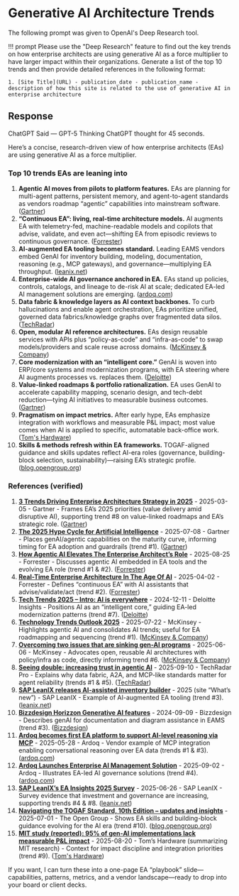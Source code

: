 # Generative AI Architecture Trends

The following prompt was given to OpenAI's Deep Research tool.

!!! prompt
    Please use the "Deep Research" feature to find out the key trends on how enterprise architects are using generative AI as a force multiplier to have larger impact within their organizations. Generate a list of the top 10 trends and then provide detailed references in the following format: 
    
    1. [Site Title](URL) - publication_date - publication_name - description of how this site is related to the use of generative AI in enterprise architecture

## Response

ChatGPT Said — GPT-5 Thinking
ChatGPT thought for 45 seconds.

Here’s a concise, research-driven view of how enterprise architects (EAs) are using generative AI as a force multiplier.

### Top 10 trends EAs are leaning into

1. **Agentic AI moves from pilots to platform features.** EAs are planning for multi-agent patterns, persistent memory, and agent-to-agent standards as vendors roadmap “agentic” capabilities into mainstream software. ([Gartner][1])
2. **“Continuous EA”: living, real-time architecture models.** AI augments EA with telemetry-fed, machine-readable models and copilots that advise, validate, and even act—shifting EA from episodic reviews to continuous governance. ([Forrester][2])
3. **AI-augmented EA tooling becomes standard.** Leading EAMS vendors embed GenAI for inventory building, modeling, documentation, reasoning (e.g., MCP gateways), and governance—multiplying EA throughput. ([leanix.net][3])
4. **Enterprise-wide AI governance anchored in EA.** EAs stand up policies, controls, catalogs, and lineage to de-risk AI at scale; dedicated EA-led AI management solutions are emerging. ([ardoq.com][4])
5. **Data fabric & knowledge layers as AI context backbones.** To curb hallucinations and enable agent orchestration, EAs prioritize unified, governed data fabrics/knowledge graphs over fragmented data silos. ([TechRadar][5])
6. **Open, modular AI reference architectures.** EAs design reusable services with APIs plus “policy-as-code” and “infra-as-code” to swap models/providers and scale reuse across domains. ([McKinsey & Company][6])
7. **Core modernization with an “intelligent core.”** GenAI is woven into ERP/core systems and modernization programs, with EA steering where AI augments processes vs. replaces them. ([Deloitte][7])
8. **Value-linked roadmaps & portfolio rationalization.** EA uses GenAI to accelerate capability mapping, scenario design, and tech-debt reduction—tying AI initiatives to measurable business outcomes. ([Gartner][8])
9. **Pragmatism on impact metrics.** After early hype, EAs emphasize integration with workflows and measurable P\&L impact; most value comes when AI is applied to specific, automatable back-office work. ([Tom's Hardware][9])
10. **Skills & methods refresh within EA frameworks.** TOGAF-aligned guidance and skills updates reflect AI-era roles (governance, building-block selection, sustainability)—raising EA’s strategic profile. ([blog.opengroup.org][10])

### References (verified)

1. **[3 Trends Driving Enterprise Architecture Strategy in 2025](https://www.gartner.com/en/articles/2025-trends-for-enterprise-architecture)** - 2025-03-05 - Gartner - Frames EA’s 2025 priorities (value delivery amid disruptive AI), supporting trend #8 on value-linked roadmaps and EA’s strategic role. ([Gartner][8])
2. **[The 2025 Hype Cycle for Artificial Intelligence](https://www.gartner.com/en/articles/hype-cycle-for-artificial-intelligence)** - 2025-07-08 - Gartner - Places genAI/agentic capabilities on the maturity curve, informing timing for EA adoption and guardrails (trend #1). ([Gartner][1])
3. **[How Agentic AI Elevates The Enterprise Architect’s Role](https://www.forrester.com/blogs/the-future-of-the-enterprise-architects-job/)** - 2025-08-25 - Forrester - Discusses agentic AI embedded in EA tools and the evolving EA role (trend #1 & #2). ([Forrester][11])
4. **[Real-Time Enterprise Architecture In The Age Of AI](https://www.forrester.com/blogs/the-augmented-architect-real-time-enterprise-architecture-in-the-age-of-ai/)** - 2025-04-02 - Forrester - Defines “continuous EA” with AI assistants that advise/validate/act (trend #2). ([Forrester][2])
5. **[Tech Trends 2025 – Intro: AI is everywhere](https://www.deloitte.com/us/en/insights/focus/tech-trends/2025/tech-trends-introduction-ai-is-everywhere.html)** - 2024-12-11 - Deloitte Insights - Positions AI as an “intelligent core,” guiding EA-led modernization patterns (trend #7). ([Deloitte][7])
6. **[Technology Trends Outlook 2025](https://www.mckinsey.com/capabilities/mckinsey-digital/our-insights/the-top-trends-in-tech)** - 2025-07-22 - McKinsey - Highlights agentic AI and consolidates AI trends; useful for EA roadmapping and sequencing (trend #1). ([McKinsey & Company][12])
7. **[Overcoming two issues that are sinking gen-AI programs](https://www.mckinsey.com/capabilities/mckinsey-digital/our-insights/overcoming-two-issues-that-are-sinking-gen-ai-programs)** - 2025-06-06 - McKinsey - Advocates open, reusable AI architectures with policy/infra as code, directly informing trend #6. ([McKinsey & Company][6])
8. **[Seeing double: increasing trust in agentic AI](https://www.techradar.com/pro/seeing-double-increasing-trust-in-agentic-ai)** - 2025-09-10 - TechRadar Pro - Explains why data fabric, A2A, and MCP-like standards matter for agent reliability (trends #1 & #5). ([TechRadar][5])
9. **[SAP LeanIX releases AI-assisted inventory builder](https://www.leanix.net/en/)** - 2025 (site “What’s new”) - SAP LeanIX - Example of AI-augmented EA tooling (trend #3). ([leanix.net][3])
10. **[Bizzdesign Horizzon Generative AI features](https://bizzdesign.com/blog/bizzdesign-horizzon-generative-ai-features/)** - 2024-09-09 - Bizzdesign - Describes genAI for documentation and diagram assistance in EAMS (trend #3). ([Bizzdesign][13])
11. **[Ardoq becomes first EA platform to support AI-level reasoning via MCP](https://www.ardoq.com/blog/ea-ai-mcp)** - 2025-05-28 - Ardoq - Vendor example of MCP integration enabling conversational reasoning over EA data (trends #1 & #3). ([ardoq.com][14])
12. **[Ardoq Launches Enterprise AI Management Solution](https://www.ardoq.com/news/ardoq-launches-enterprise-ai-management-solution-to-help-organizations-govern-and-de-risk-ai-adoption)** - 2025-09-02 - Ardoq - Illustrates EA-led AI governance solutions (trend #4). ([ardoq.com][4])
13. **[SAP LeanIX’s EA Insights 2025 Survey](https://www.leanix.net/en/company/press/sap-leanix-ea-insights-2025)** - 2025-06-26 - SAP LeanIX - Survey evidence that investment and governance are increasing, supporting trends #4 & #8. ([leanix.net][15])
14. **[Navigating the TOGAF Standard, 10th Edition – updates and insights](https://blog.opengroup.org/2025/07/01/navigating-the-togaf-standard-10th-edition-updates-and-insights/)** - 2025-07-01 - The Open Group - Shows EA skills and building-block guidance evolving for the AI era (trend #10). ([blog.opengroup.org][10])
15. **[MIT study (reported): 95% of gen-AI implementations lack measurable P\&L impact](https://www.tomshardware.com/tech-industry/artificial-intelligence/95-percent-of-generative-ai-implementations-in-enterprise-have-no-measurable-impact-on-p-and-l-says-mit-flawed-integration-key-reason-why-ai-projects-underperform)** - 2025-08-20 - Tom’s Hardware (summarizing MIT research) - Context for impact discipline and integration priorities (trend #9). ([Tom's Hardware][9])

If you want, I can turn these into a one-page EA “playbook” slide—capabilities, patterns, metrics, and a vendor landscape—ready to drop into your board or client decks.

[1]: https://www.gartner.com/en/articles/hype-cycle-for-artificial-intelligence?utm_source=chatgpt.com "The 2025 Hype Cycle for Artificial Intelligence Goes ..."
[2]: https://www.forrester.com/blogs/the-augmented-architect-real-time-enterprise-architecture-in-the-age-of-ai/?utm_source=chatgpt.com "Real-Time Enterprise Architecture In The Age Of AI"
[3]: https://www.leanix.net/en/?utm_source=chatgpt.com "SAP LeanIX | Enterprise Architecture Transformation"
[4]: https://www.ardoq.com/news/ardoq-launches-enterprise-ai-management-solution-to-help-organizations-govern-and-de-risk-ai-adoption?utm_source=chatgpt.com "Ardoq Launches Enterprise AI Management Solution to ..."
[5]: https://www.techradar.com/pro/seeing-double-increasing-trust-in-agentic-ai?utm_source=chatgpt.com "Seeing double - increasing trust in agentic AI"
[6]: https://www.mckinsey.com/capabilities/mckinsey-digital/our-insights/overcoming-two-issues-that-are-sinking-gen-ai-programs?utm_source=chatgpt.com "Overcoming two issues that are sinking gen AI programs"
[7]: https://www.deloitte.com/us/en/insights/focus/tech-trends/2025/tech-trends-introduction-ai-is-everywhere.html?utm_source=chatgpt.com "Tech Trends intro: AI is everywhere"
[8]: https://www.gartner.com/en/articles/2025-trends-for-enterprise-architecture?utm_source=chatgpt.com "3 Trends Driving Enterprise Architecture Strategy in 2025"
[9]: https://www.tomshardware.com/tech-industry/artificial-intelligence/95-percent-of-generative-ai-implementations-in-enterprise-have-no-measurable-impact-on-p-and-l-says-mit-flawed-integration-key-reason-why-ai-projects-underperform?utm_source=chatgpt.com "95% of generative AI implementations in enterprise 'have no measurable impact on P&L', says MIT - flawed integration cited as why AI projects underperform"
[10]: https://blog.opengroup.org/2025/07/01/navigating-the-togaf-standard-10th-edition-updates-and-insights/?utm_source=chatgpt.com "Navigating the TOGAF® Standard, 10th Edition"
[11]: https://www.forrester.com/blogs/the-future-of-the-enterprise-architects-job/?utm_source=chatgpt.com "How Agentic AI Elevates The Enterprise Architect's Role"
[12]: https://www.mckinsey.com/capabilities/mckinsey-digital/our-insights/the-top-trends-in-tech?utm_source=chatgpt.com "McKinsey technology trends outlook 2025"
[13]: https://bizzdesign.com/blog/bizzdesign-horizzon-generative-ai-features/?utm_source=chatgpt.com "Game-changing Enterprise Architecture Generative AI ..."
[14]: https://www.ardoq.com/blog/ea-ai-mcp?utm_source=chatgpt.com "Ardoq Becomes First EA Platform to Support AI-Level ..."
[15]: https://www.leanix.net/en/company/press/sap-leanix-ea-insights-2025?utm_source=chatgpt.com "SAP LeanIX's EA Insights 2025"
